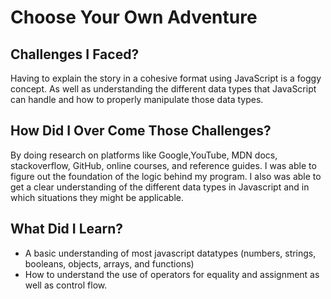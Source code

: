 # Choose Your Own Adventure

## Challenges I Faced? 

Having to explain the story in a cohesive format using JavaScript is a foggy concept. As well as understanding the different data types that JavaScript can handle and how to properly manipulate those data types.

## How Did I Over Come Those Challenges? 

By doing research on platforms like Google,YouTube, MDN docs, stackoverflow, GitHub, online courses, and reference guides. I was able to figure out the foundation of the logic behind my program. I also was able to get a clear understanding of the different data types in Javascript and in which situations they might be applicable.

## What Did I Learn?
* A basic understanding of most javascript datatypes (numbers, strings, booleans, objects, arrays, and functions)
* How to understand the use of operators for equality and assignment as well as control flow.

